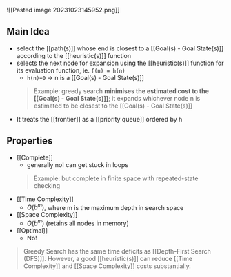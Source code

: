![[Pasted image 20231023145952.png]]

## Main Idea
- select the [[path(s)]] whose end is closest to a [[Goal(s) - Goal State(s)]] according to the [[heuristic(s)]] function
- selects the next node for expansion using the [[heuristic(s)]] function for its evaluation function, ie. `f(n) = h(n)`
    - `h(n)=0` → n is a [[Goal(s) - Goal State(s)]]
    > Example: greedy search **minimises the estimated cost to the [[Goal(s) - Goal State(s)]]**; it expands whichever node n is estimated to be closest to the [[Goal(s) - Goal State(s)]]
- It treats the [[frontier]] as a [[priority queue]] ordered by h

## Properties
- [[Complete]] 
	- generally no! can get stuck in loops
    > Example: but complete in finite space with repeated-state checking
- [[Time Complexity]]
	- $O(b^m)$, where m is the maximum depth in search space
- [[Space Complexity]]
	- $O(b^m)$ (retains all nodes in memory)
- [[Optimal]]
	- No!

>Greedy Search has the same time deficits as [[Depth-First Search (DFS)]]. 
>However, a good [[heuristic(s)]] can reduce [[Time Complexity]] and [[Space Complexity]] costs substantially.